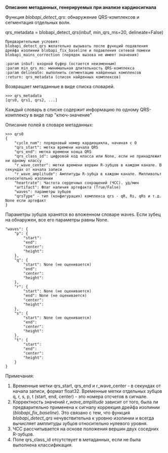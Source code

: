 **Описание метаданных, генерируемых при анализе кардиосигнала**

Функция *blobapi_detect_qrs*: обнаружение QRS-комплексов и сегментация отдельных волн.

qrs_metadata = blobapi_detect_qrs(inbuf, min_qrs_ms=20, delineate=False)

    Предварительные условия:
    blobapi_detect_qrs желательно вызывать после функций подавления
    дрейфа изолинии blobapi_fix_baseline и подавления сетевой помехи
    blobapi_mains_correction (порядок вызова не имеет значения)

    :param inbuf: входной буфер (остается неизменным)
    :param min_qrs_ms: минимальная длительность QRS-комплекса
    :param delineate: выполнить сегментацию найденных комплексов
    :return: qrs_metadata (список найденных комплексов)


Возвращает метаданные в виде списка словарей.

```
>>> qrs_metadata
[qrs0, qrs1, qrs2, ...]
```
Каждый словарь в списке содержит информацию по одному QRS-комплексу в виде пар "ключ-значение"

Описание полей в словаре метаданных:

```
>>> qrs0
{
    "cycle_num": порядковый номер кардиоцикла, начиная с 0
    "qrs_start": метка времени начала QRS
    "qrs_end": метка времени конца QRS
    "qrs_class_id": цифровой код класса или None, если не принадлежит ни одному классу
    "r_wave_center": метки времени вершин R-зубцов в каждом канале. В секундах от начала записи
    "r_wave_amplitude": Амплитуды R-зубца в каждом канале. Милливольт относительно изолинии
    "heartrate": Частота сердечных сокращений (ЧСС). уд/мин
    "artifact": Флаг наличия артефакта (True/False)
    "waves": параметры зубцов
    "qrsType" - тип (конфигурация) комплекса qrs - qR, Rs, qRs и т.д. None если артефакт
}
```
Параметры зубцов хранятся во вложенном словаре waves. Если зубец на обнаружен, все его параметры равны None.
```
"waves": {
    "p": {
        "start":
        "end":
        "center":
        "height":
    },
    "q": {
        "start": None (не оценивается)
        "end":
        "center":
        "height":
    },
    "r": {
        "start": None (не оценивается)
        "end": None (не оценивается)
        "center":
        "height":
    },
    "s": {
        "start": None (не оценивается)
        "end":
        "center":
        "height":
    },
    "t": {
        "start":
        "end":
        "center":
        "height":
    }
}
```


Примечания:

1. Временные метки qrs_start, qrs_end и r_wave_center - в секундах от начала записи, формат float32.
Временные метки отдельных зубцов q, r, s, p, t (start, end, center) - это номера отсчетов в сигнале.
2. Корректность значений *r_wave_amplitude* зависит от того, была ли предварительно
применена к сигналу коррекция дрейфа изолинии (*blobapi_fix_baseline*).
Это связано с тем, что функция *blobapi_detect_qrs* нечувствительна
к уровню изолинии и всегда вычисляет амплитуды зубцов относительно нулевого уровня.
3. ЧСС рассчитывается на основе положения вершин двух соседних R-зубцов.
4. Поле qrs_class_id отсутствует в метаданных, если не была выполнена классификация.

